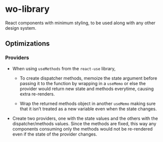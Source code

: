 # wo-library

React components with minimum styling, to be used along with any other design system.

## Optimizations

### Providers

- When using `useMethods` from the `react-use` library,

  - To create dispatcher methods, memoize the state argument before passing it to the function by wrapping in a `useMemo` or else the provider would return new state and methods everytime, causing extra re-renders.  

  - Wrap the returned methods object in another `useMemo` making sure that it isn’t treated as a new variable even when the state changes.
  
- Create two providers, one with the state values and the others with the dispatcher/methods values. Since the methods are fixed, this way any components consuming only the methods would not be re-rendered even if the state of the provider changes.
